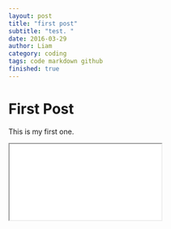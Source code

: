 ```yaml
---
layout: post
title: "first post"
subtitle: "test. "
date: 2016-03-29
author: Liam
category: coding
tags: code markdown github
finished: true
---
```


# First Post
This is my first one. 
<iframe src="/MonthsTatSTP.html"></iframe>
